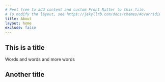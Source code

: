 ```yaml
---
# Feel free to add content and custom Front Matter to this file.
# To modify the layout, see https://jekyllrb.com/docs/themes/#overriding-theme-defaults
title: About
layout: home
exclude: false
---
```


## This is a title

Words and words and more words

## Another title
